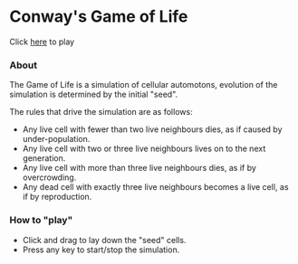 # Conway's Game of Life

Click [here](http://eonarheim.github.io/GameOfLife/app/index.html) to play

### About
The Game of Life is a simulation of cellular automotons, evolution of the simulation is determined by the initial "seed".

The rules that drive the simulation are as follows:
 * Any live cell with fewer than two live neighbours dies, as if caused by under-population.
 * Any live cell with two or three live neighbours lives on to the next generation.
 * Any live cell with more than three live neighbours dies, as if by overcrowding.
 * Any dead cell with exactly three live neighbours becomes a live cell, as if by reproduction.



### How to "play"
 * Click and drag to lay down the "seed" cells. 
 * Press any key to start/stop the simulation.

